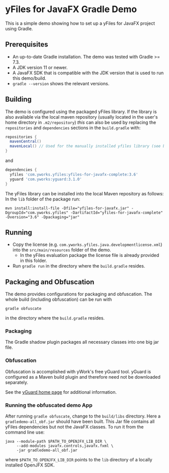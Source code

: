 # yFiles for JavaFX Gradle Demo

This is a simple demo showing how to set up a yFiles for JavaFX project using Gradle.

## Prerequisites

* An up-to-date Gradle installation. The demo was tested with Gradle >= 7.3.
* A JDK version 11 or newer.
* A JavaFX SDK that is compatible with the JDK version that is used to run this demo/build.
* `gradle --version` shows the relevant versions.

## Building

The demo is configured using the packaged yFiles library. If the library is also available via the local maven
repository (usually located in the user's home directory in `.m2/repository`) _this_ can also be used by replacing
the `repositories` and `dependencies` sections in the `build.gradle` with:

```groovy
repositories {
  mavenCentral()
  mavenLocal() // Used for the manually installed yfiles library (see below)
}
```

and

```groovy
dependencies {
  yfiles 'com.yworks.yfiles:yfiles-for-javafx-complete:3.6'
  yguard 'com.yworks:yguard:3.1.0'
}
```

The yFiles library can be installed into the local Maven repository as follows: In the `lib` folder of the package run:

```shell
mvn install:install-file -Dfile="yfiles-for-javafx.jar" -DgroupId="com.yworks.yfiles" -DartifactId="yfiles-for-javafx-complete" -Dversion="3.6" -Dpackaging="jar"
```

## Running

* Copy the license (e.g. `com.yworks.yfiles.java.developmentlicense.xml`) into the `src/main/resources` folder of the demo.
  * In the yFiles evaluation package the license file is already provided in this folder.
* Run `gradle run` in the directory where the `build.gradle` resides.

## Packaging and Obfuscation

The demo provides configurations for packaging and obfuscation. The whole build (including obfuscation) can be run with

`gradle obfuscate`

in the directory where the `build.gradle` resides.

### Packaging

The Gradle shadow plugin packages all necessary classes into one big jar file.

### Obfuscation

Obfuscation is accomplished with yWork's free yGuard tool. yGuard is configured as a Maven build plugin and therefore
need not be downloaded separately.

See the [yGuard home page](https://www.yworks.com/products/yguard) for additional information.

### Running the obfuscated demo App

After running `gradle obfuscate`, change to the `build/libs` directory. Here a `gradledemo-all_obf.jar` should have been
built. This Jar file contains all yFiles dependencies but not the JavaFX classes. To run it from the command line use:

```shell
java --module-path $PATH_TO_OPENJFX_LIB_DIR \ 
     --add-modules javafx.controls,javafx.fxml \
     -jar gradledemo-all_obf.jar
```

where `$PATH_TO_OPENJFX_LIB_DIR` points to the `lib` directory of a locally installed OpenJFX SDK.
